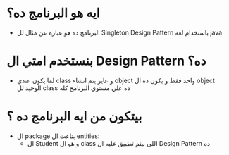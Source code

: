 # ايه هو البرنامج ده؟
- البرنامج ده هو عباره عن مثال لل Singleton Design Pattern باستخدام لغة java
# بنستخدم امتي ال Design Pattern ده؟
- لما يكون عندي class و عايز يتم انشاء object واحد فقط و يكون ده ال object الوحيد لل class ده علي مستوي البرنامج كله
# بيتكون من ايه البرنامج ده ؟
- ال package بتاعت ال entities:
  - ال Student و هو ال class اللي بيتم تطبيق عليه ال Design Pattern ده
